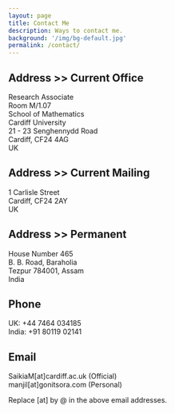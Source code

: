```yaml
---
layout: page
title: Contact Me
description: Ways to contact me.
background: '/img/bg-default.jpg'
permalink: /contact/
---
```

## Address >> Current Office

Research Associate  
Room M/1.07  
School of Mathematics  
Cardiff University  
21 - 23 Senghennydd Road  
Cardiff, CF24 4AG  
UK

## Address >> Current Mailing

1 Carlisle Street  
Cardiff, CF24 2AY  
UK

## Address >> Permanent

House Number 465  
B. B. Road, Baraholia  
Tezpur 784001, Assam  
India

## Phone

UK: +44 7464 034185  
India: +91 80119 02141

## Email

SaikiaM[at]cardiff.ac.uk (Official)  
manjil[at]gonitsora.com (Personal)

Replace [at] by @ in the above email addresses.
